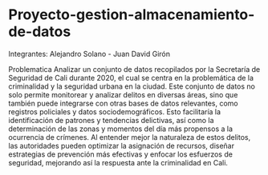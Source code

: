 # Proyecto-gestion-almacenamiento-de-datos
Integrantes:
Alejandro Solano - Juan David Girón

Problematica
Analizar un conjunto de datos recopilados por la Secretaría de Seguridad de Cali durante 2020, el cual se centra en la problemática de la criminalidad y la seguridad urbana en la ciudad. Este conjunto de datos no solo permite monitorear y analizar delitos en diversas áreas, sino que también puede integrarse con otras bases de datos relevantes, como registros policiales y datos sociodemográficos. Esto facilitaría la identificación de patrones y tendencias delictivas, así como la determinación de las zonas y momentos del día más propensos a la ocurrencia de crímenes. Al entender mejor la naturaleza de estos delitos, las autoridades pueden optimizar la asignación de recursos, diseñar estrategias de prevención más efectivas y enfocar los esfuerzos de seguridad, mejorando así la respuesta ante la criminalidad en Cali.
